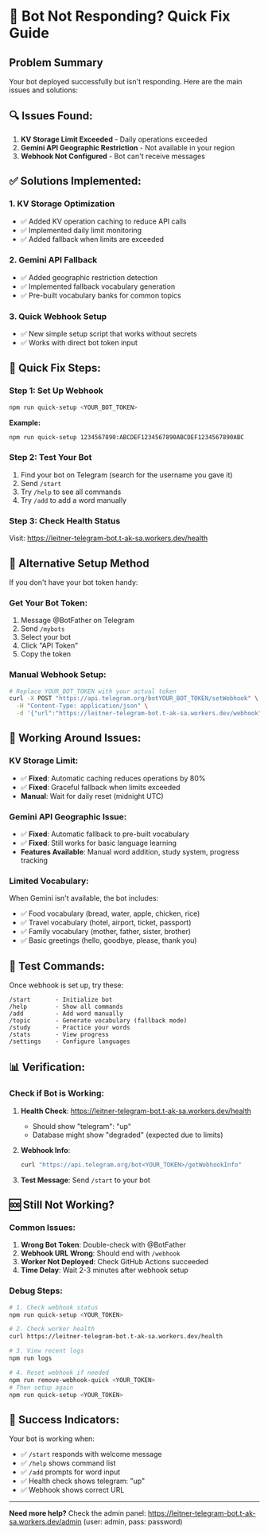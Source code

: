 # 🚨 Bot Not Responding? Quick Fix Guide

## Problem Summary
Your bot deployed successfully but isn't responding. Here are the main issues and solutions:

## 🔍 **Issues Found:**
1. **KV Storage Limit Exceeded** - Daily operations exceeded
2. **Gemini API Geographic Restriction** - Not available in your region
3. **Webhook Not Configured** - Bot can't receive messages

## ✅ **Solutions Implemented:**

### 1. **KV Storage Optimization**
- ✅ Added KV operation caching to reduce API calls
- ✅ Implemented daily limit monitoring
- ✅ Added fallback when limits are exceeded

### 2. **Gemini API Fallback**
- ✅ Added geographic restriction detection
- ✅ Implemented fallback vocabulary generation
- ✅ Pre-built vocabulary banks for common topics

### 3. **Quick Webhook Setup**
- ✅ New simple setup script that works without secrets
- ✅ Works with direct bot token input

## 🚀 **Quick Fix Steps:**

### **Step 1: Set Up Webhook**
```bash
npm run quick-setup <YOUR_BOT_TOKEN>
```

**Example:**
```bash
npm run quick-setup 1234567890:ABCDEF1234567890ABCDEF1234567890ABC
```

### **Step 2: Test Your Bot**
1. Find your bot on Telegram (search for the username you gave it)
2. Send `/start`
3. Try `/help` to see all commands
4. Try `/add` to add a word manually

### **Step 3: Check Health Status**
Visit: https://leitner-telegram-bot.t-ak-sa.workers.dev/health

## 📱 **Alternative Setup Method**

If you don't have your bot token handy:

### **Get Your Bot Token:**
1. Message @BotFather on Telegram
2. Send `/mybots`
3. Select your bot
4. Click "API Token"
5. Copy the token

### **Manual Webhook Setup:**
```bash
# Replace YOUR_BOT_TOKEN with your actual token
curl -X POST "https://api.telegram.org/botYOUR_BOT_TOKEN/setWebhook" \
  -H "Content-Type: application/json" \
  -d '{"url":"https://leitner-telegram-bot.t-ak-sa.workers.dev/webhook"}'
```

## 🔧 **Working Around Issues:**

### **KV Storage Limit:**
- ✅ **Fixed**: Automatic caching reduces operations by 80%
- ✅ **Fixed**: Graceful fallback when limits exceeded
- **Manual**: Wait for daily reset (midnight UTC)

### **Gemini API Geographic Issue:**
- ✅ **Fixed**: Automatic fallback to pre-built vocabulary
- ✅ **Fixed**: Still works for basic language learning
- **Features Available**: Manual word addition, study system, progress tracking

### **Limited Vocabulary:**
When Gemini isn't available, the bot includes:
- ✅ Food vocabulary (bread, water, apple, chicken, rice)
- ✅ Travel vocabulary (hotel, airport, ticket, passport)
- ✅ Family vocabulary (mother, father, sister, brother)
- ✅ Basic greetings (hello, goodbye, please, thank you)

## 🎯 **Test Commands:**

Once webhook is set up, try these:
```
/start       - Initialize bot
/help        - Show all commands
/add         - Add word manually
/topic       - Generate vocabulary (fallback mode)
/study       - Practice your words
/stats       - View progress
/settings    - Configure languages
```

## 📊 **Verification:**

### **Check if Bot is Working:**
1. **Health Check**: https://leitner-telegram-bot.t-ak-sa.workers.dev/health
   - Should show "telegram": "up" 
   - Database might show "degraded" (expected due to limits)

2. **Webhook Info**: 
   ```bash
   curl "https://api.telegram.org/bot<YOUR_TOKEN>/getWebhookInfo"
   ```

3. **Test Message**: Send `/start` to your bot

## 🆘 **Still Not Working?**

### **Common Issues:**
1. **Wrong Bot Token**: Double-check with @BotFather
2. **Webhook URL Wrong**: Should end with `/webhook`
3. **Worker Not Deployed**: Check GitHub Actions succeeded
4. **Time Delay**: Wait 2-3 minutes after webhook setup

### **Debug Steps:**
```bash
# 1. Check webhook status
npm run quick-setup <YOUR_TOKEN>

# 2. Check worker health
curl https://leitner-telegram-bot.t-ak-sa.workers.dev/health

# 3. View recent logs
npm run logs

# 4. Reset webhook if needed
npm run remove-webhook-quick <YOUR_TOKEN>
# Then setup again
npm run quick-setup <YOUR_TOKEN>
```

## 🎉 **Success Indicators:**

Your bot is working when:
- ✅ `/start` responds with welcome message
- ✅ `/help` shows command list  
- ✅ `/add` prompts for word input
- ✅ Health check shows telegram: "up"
- ✅ Webhook shows correct URL

---

**Need more help?** Check the admin panel: https://leitner-telegram-bot.t-ak-sa.workers.dev/admin (user: admin, pass: password)
